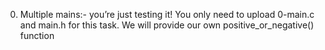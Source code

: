 0. Multiple mains:- you’re just testing it!
		You only need to upload 0-main.c and main.h for this task. We will provide our own positive_or_negative() function

